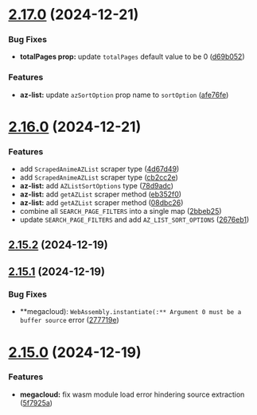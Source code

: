# [2.17.0](https://github.com/ghoshRitesh12/aniwatch/compare/v2.16.0...v2.17.0) (2024-12-21)


### Bug Fixes

* **totalPages prop:** update `totalPages` default value to be 0 ([d69b052](https://github.com/ghoshRitesh12/aniwatch/commit/d69b05209c6c0d06a684fac4b30f0d9d10a7e721))


### Features

* **az-list:** update `azSortOption` prop name to `sortOption` ([afe76fe](https://github.com/ghoshRitesh12/aniwatch/commit/afe76fe4f64122b44e0030d84d83877aed411abb))



# [2.16.0](https://github.com/ghoshRitesh12/aniwatch/compare/v2.15.2...v2.16.0) (2024-12-21)


### Features

* add `ScrapedAnimeAZList` scraper type ([4d67d49](https://github.com/ghoshRitesh12/aniwatch/commit/4d67d492d7084edaac1971db3a642c27a315949f))
* add `ScrapedAnimeAZList` scraper type ([cb2cc2e](https://github.com/ghoshRitesh12/aniwatch/commit/cb2cc2e9b1ea0580c0de5f60f59e1ab9cc7bc0bd))
* **az-list:** add `AZListSortOptions` type ([78d9adc](https://github.com/ghoshRitesh12/aniwatch/commit/78d9adcec28108716b1bf12f17547714d7dc2f5a))
* **az-list:** add `getAZList` scraper method ([eb352f0](https://github.com/ghoshRitesh12/aniwatch/commit/eb352f026c25c3e4e1496b81ba5be23e7f9d34cf))
* **az-list:** add `getAZList` scraper method ([08dbc26](https://github.com/ghoshRitesh12/aniwatch/commit/08dbc266e5d6cc6f91df518fc67f0a6324d62980))
* combine all `SEARCH_PAGE_FILTERS` into a single map ([2bbeb25](https://github.com/ghoshRitesh12/aniwatch/commit/2bbeb2545e2f5fa025e8d7a95c13876d9d2336a6))
* update `SEARCH_PAGE_FILTERS` and add `AZ_LIST_SORT_OPTIONS` ([2676eb1](https://github.com/ghoshRitesh12/aniwatch/commit/2676eb175340991f7ffec9ab80c2d982723cecb9))



## [2.15.2](https://github.com/ghoshRitesh12/aniwatch/compare/v2.15.1...v2.15.2) (2024-12-19)



## [2.15.1](https://github.com/ghoshRitesh12/aniwatch/compare/v2.15.0...v2.15.1) (2024-12-19)


### Bug Fixes

* **megacloud): `WebAssembly.instantiate(:** Argument 0 must be a buffer source` error ([277719e](https://github.com/ghoshRitesh12/aniwatch/commit/277719eb50150ddb77be609b5e014a51aef6657e))



# [2.15.0](https://github.com/ghoshRitesh12/aniwatch/compare/v2.14.3...v2.15.0) (2024-12-19)


### Features

* **megacloud:** fix wasm module load error hindering source extraction ([5f7925a](https://github.com/ghoshRitesh12/aniwatch/commit/5f7925a2de58280b2f1540d68004e1702db68fc9))



